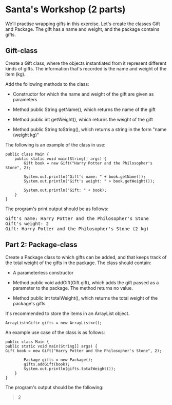 # Santa's Workshop (2 parts)
We'll practise wrapping gifts in this exercise. Let's create the classes Gift and Package. The gift has a name and weight, and the package contains gifts.

## Gift-class
Create a Gift class, where the objects instantiated from it represent different kinds of gifts. The information that's recorded is the name and weight of the item (kg).

Add the following methods to the class:

- Constructor for which the name and weight of the gift are given as parameters

- Method public String getName(), which returns the name of the gift

- Method public int getWeight(), which returns the weight of the gift

- Method public String toString(), which returns a string in the form "name (weight kg)"

The following is an example of the class in use:

```
public class Main {
    public static void main(String[] args) {
        Gift book = new Gift("Harry Potter and the Philosopher's Stone", 2);

        System.out.println("Gift's name: " + book.getName());
        System.out.println("Gift's weight: " + book.getWeight());

        System.out.println("Gift: " + book);
    }
}
```

The program's print output should be as follows:

<pre>
Gift's name: Harry Potter and the Philosopher's Stone
Gift's weight: 2
Gift: Harry Potter and the Philosopher's Stone (2 kg)
</pre>

## Part 2: Package-class

Create a Package class to which gifts can be added, and that keeps track of the total weight of the gifts in the package. The class should contain:

- A parameterless constructor

- Method public void addGift(Gift gift), which adds the gift passed as a parameter to the package. The method returns 
no value.

- Method public int totalWeight(), which returns the total weight of the package's gifts.

It's recommended to store the items in an ArrayList object.

```
ArrayList<Gift> gifts = new ArrayList<>();
```

An example use case of the class is as follows:

```
public class Main {
public static void main(String[] args) {
Gift book = new Gift("Harry Potter and the Philosopher's Stone", 2);

        Package gifts = new Package();
        gifts.addGift(book);
        System.out.println(gifts.totalWeight());
    }
}
```

The program's output should be the following:

> 2